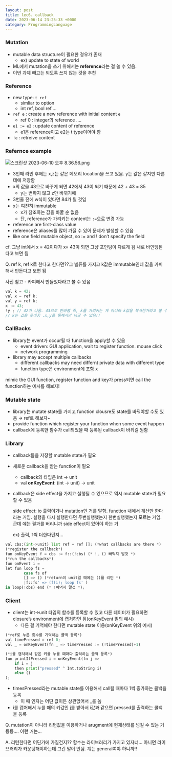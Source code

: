 ```yaml
---
layout: post
title: lec6. callback
date: 2023-06-14 23:25:33 +0000
category: ProgrammingLanguage
---
```


### Mutation

- mutable data structure이 필요한 경우가 존재
    - ex) update to state of world
- ML에서 mutation을 쓰기 위해서는 **reference**라는 걸 쓸 수 있음.
- 이번 과제 빼고는 되도록 쓰지  않는 것을 추천

### Reference

- new type: `t ref`
    - simliar to option
    - int ref, bool ref….
- `ref e` : create a new reference with initial content `e`
    - ref 0 : integer의 reference ….
- `e1 := e2` : update content of reference
    - e1은 reference이고 e2는 t type이어야 함
- `!e` : retreive content

### Refernce example

![스크린샷 2023-06-10 오후 8.36.56.png](lec6%20callback%20dfb6c4ea363f4641896412bea6840bd2/%25E1%2584%2589%25E1%2585%25B3%25E1%2584%258F%25E1%2585%25B3%25E1%2584%2585%25E1%2585%25B5%25E1%2586%25AB%25E1%2584%2589%25E1%2585%25A3%25E1%2586%25BA_2023-06-10_%25E1%2584%258B%25E1%2585%25A9%25E1%2584%2592%25E1%2585%25AE_8.36.56.png)

- 3번째 라인 후에는 x,z는 같은 메모리 location을 쓰고 있음. y는 값은 같지만 다른 데에 저장함
- x의 값을 43으로 바꾸게 되면 42에서 43이 되기 때문에 42 + 43 = 85
    - y는 변하지 않고 z만 바뀌기에
- 3번줄 전에 w식이 있다면 84가 될 것임
- x는 여전히 immutable
    - x가 참조하는 값을 바꿀 순 없음
    - 단, reference가 가리키는 content는 `:=`으로 변경 가능
- reference are first-class value
- reference은 aliases를 많이 가질 수 있어 문제가 발생할 수 있음
- like one field mutable object, so := and ! don’t specify the field

cf. 그냥 int에서 x = 42이다가 x= 43이 되면 그냥 포인팅이 다르게 됨 새로 바인딩된다고 보면 됨

Q. ref k, ref k로 한다고 한다면??그 벨류를 가지고 k값은 immutable인데 값을 카피해서 만든다고 보면 됨

사진 참고 - 카피해서 만들었다라고 볼 수 있음

```jsx
val k = 42;
val x = ref k;
val y = ref k;
x := 43;
!y ; // 42가 나옴. 43으로 안바뀜 즉, k를 가리키는 게 아니라 k값을 복사한거라고 볼 수 있음
// k는 값을 못바꿈 .x,y를 통해서만 바꿀 수 있음!!
```

### CallBacks

- library는 event가 occur될 때 function을 apply할 수 있음
    - event driven: GUI application, wait to register function. mouse click
    - network programming
- library may accept multiple callbacks
    - different callbacks may need differnt private data with different type
    - function type은 environment에 포함 x

mimic the GUI function, register function and key가 press되면 call the function하는 예시를 해보자!

### Mutable state

- library는 mutate state를 가지고 function clousre도 state를 바꿔야할 수도 있음 → ref로 해보자~
- provide function which register your function when some event happen
- callback에 등록한 함수가 call되었을 때 등록된 callback이 바뀌길 원함

### Library

- callback들을 저장할 mutable state가 필요
- 새로운 callback을 받는 function이 필요
    - callback의 타입은 int → unit
    - val **onKeyEvent**: (int → unit) → unit
- callback은 side effect을 가지고 실행될 수 있으므로 역시 mutable state가 필요할 수 있음
    
    side effect: io 출력이거나 mutation인 거를 말함. function 내에서 계산만 한다라는 거임. 실행을 다시 실행한다면 두번실행했는지 한번실행했는지 모르는 거임. 근뎨 얘는 결과를 버리니까 side effect이 있어야 하는 거
    
    ex) 출력, 1씩 더한다던지…
    

```python
val cbs:(int->unit) list ref = ref []; (*what callbacks are there *)
(*register the callback*)
fun onKeyEvent f = cbs := f::(!cbs) (* !, () 빼먹지 말것 *)
(*run the callbacks*)
fun onEvent i =
let fun loop fs = 
		case fs of 
		[] => () (*return이 unit일 때에는 ()를 리턴 *)
		|f::fs' => (f(i); loop fs' )
in loop(!cbs) end (* !빼먹지 말것 *);
```

### Client

- client는 int→unit 타입의 함수를 등록할 수 있고 다른 데이터가 필요하면 closure’s environment에 캡처하면 됨(onKeyEvent 밑의 예시)
    - 다른 걸 기억해야 한다면 mutable state 이용(onKeyEvent 위의 예시)

```python
(*ref로 누른 횟수를 기억하는 콜백 등록*)
val timePressed = ref 0;
val _ = onKeyEvent(fn _ => timePressed := (!timePressed)+1)

(*i를 캡처해서 같은 키를 누를 때마다 출력하는 콜백 등록*)
fun printIfPressed i = onKeyEvent(fn j => 
	if i = j
	then print("pressed" ^ Int.toString i)
	else ()
);
```

- timesPressed라는 mutable state를 이용해서 call될 때마다 1씩 증가하는 콜백을 등록
    - 이 때 인자는 어떤 값이든 상관없어서 _를 씀
- i를 캡처해서 누를 때의 키값인 j를 받아서 i값과 같으면 pressed를 출력하는 콜백을 등록

Q. mutation이 아니라 리턴값을 이용하거나 arugment에 현재상태를 넘길 수 있는 거 등등…. 이런 거는…

A. 리턴한다면 어딘가에 가질건지?? 함수는 라이브러리가 가지고 있자너… 아니면 라이브러리가 카운팅해야하는데 그건 말이 안됨. 걔는 general여야 하니까!!